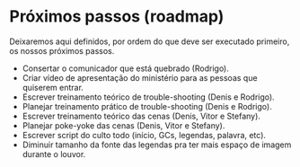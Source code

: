 # Próximos passos (roadmap)

Deixaremos aqui definidos, por ordem do que deve ser executado primeiro, os nossos próximos passos.

- Consertar o comunicador que está quebrado (Rodrigo).
- Criar vídeo de apresentação do ministério para as pessoas que quiserem entrar.
- Escrever treinamento teórico de trouble-shooting (Denis e Rodrigo).
- Planejar treinamento prático de trouble-shooting (Denis e Rodrigo).
- Escrever treinamento teórico das cenas (Denis, Vitor e Stefany).
- Planejar poke-yoke das cenas (Denis, Vitor e Stefany).
- Escrever script do culto todo (início, GCs, legendas, palavra, etc).
- Diminuir tamanho da fonte das legendas pra ter mais espaço de imagem durante o louvor.